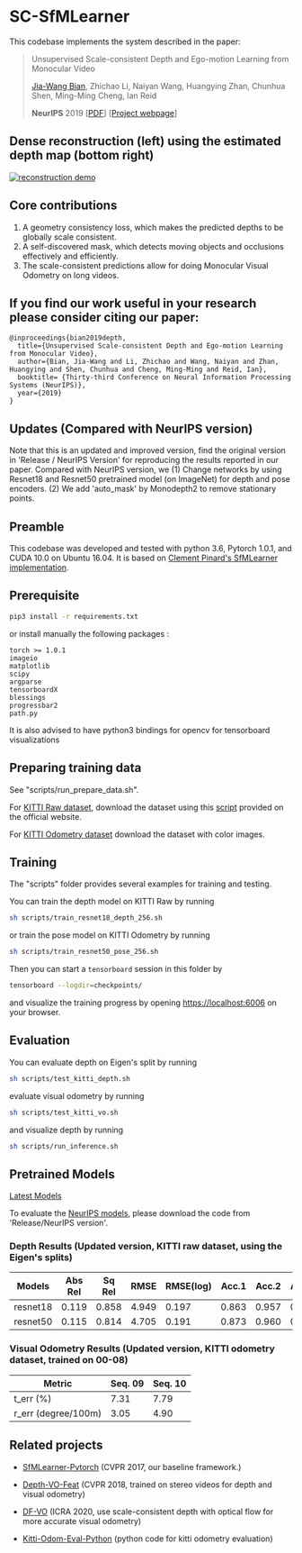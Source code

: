 # SC-SfMLearner

This codebase implements the system described in the paper:

 >Unsupervised Scale-consistent Depth and Ego-motion Learning from Monocular Video
 >
 >[Jia-Wang Bian](https://jwbian.net/), Zhichao Li, Naiyan Wang, Huangying Zhan, Chunhua Shen, Ming-Ming Cheng, Ian Reid
 >
 >**NeurIPS** 2019 [[PDF](http://papers.nips.cc/paper/8299-unsupervised-scale-consistent-depth-and-ego-motion-learning-from-monocular-video)] [[Project webpage](https://jwbian.net/sc-sfmlearner/)]



## Dense reconstruction (left) using the estimated depth map (bottom right)

[![reconstruction demo](https://jwbian.net/Data/reconstruction.png)](https://www.youtube.com/watch?v=i4wZr79_pD8)



## Core contributions
  1. A geometry consistency loss, which makes the predicted depths to be globally scale consistent.
  2. A self-discovered mask, which detects moving objects and occlusions effectively and efficiently.
  3. The scale-consistent predictions allow for doing Monocular Visual Odometry on long videos.



 ## If you find our work useful in your research please consider citing our paper:
 
    @inproceedings{bian2019depth,
      title={Unsupervised Scale-consistent Depth and Ego-motion Learning from Monocular Video},
      author={Bian, Jia-Wang and Li, Zhichao and Wang, Naiyan and Zhan, Huangying and Shen, Chunhua and Cheng, Ming-Ming and Reid, Ian},
      booktitle= {Thirty-third Conference on Neural Information Processing Systems (NeurIPS)},
      year={2019}
    }



## Updates (Compared with NeurIPS version)
Note that this is an updated and improved version, find the original version in 'Release / NeurIPS Version' for reproducing the results reported in our paper. Compared with NeurIPS version, we
(1) Change networks by using Resnet18 and Resnet50 pretrained model (on ImageNet) for depth and pose encoders.
(2) We add 'auto_mask' by Monodepth2 to remove stationary points.



## Preamble
This codebase was developed and tested with python 3.6, Pytorch 1.0.1, and CUDA 10.0 on Ubuntu 16.04. It is based on [Clement Pinard's SfMLearner implementation](https://github.com/ClementPinard/SfmLearner-Pytorch).



## Prerequisite

```bash
pip3 install -r requirements.txt
```

or install manually the following packages :

```
torch >= 1.0.1
imageio
matplotlib
scipy
argparse
tensorboardX
blessings
progressbar2
path.py
```

It is also advised to have python3 bindings for opencv for tensorboard visualizations


## Preparing training data

See "scripts/run_prepare_data.sh".

For [KITTI Raw dataset](http://www.cvlibs.net/datasets/kitti/raw_data.php), download the dataset using this [script](http://www.cvlibs.net/download.php?file=raw_data_downloader.zip) provided on the official website.

For [KITTI Odometry dataset](http://www.cvlibs.net/datasets/kitti/eval_odometry.php) download the dataset with color images.



## Training

The "scripts" folder provides several examples for training and testing.

You can train the depth model on KITTI Raw by running
```bash
sh scripts/train_resnet18_depth_256.sh
```
or train the pose model on KITTI Odometry by running
```bash
sh scripts/train_resnet50_pose_256.sh
```
Then you can start a `tensorboard` session in this folder by
```bash
tensorboard --logdir=checkpoints/
```
and visualize the training progress by opening [https://localhost:6006](https://localhost:6006) on your browser. 



## Evaluation

You can evaluate depth on Eigen's split by running
```bash
sh scripts/test_kitti_depth.sh
```
evaluate visual odometry by running
```bash
sh scripts/test_kitti_vo.sh
```
and visualize depth by running
```bash
sh scripts/run_inference.sh
```

## Pretrained Models

[Latest Models](https://1drv.ms/u/s!AiV6XqkxJHE2kxX_Gek5fEQvMGma?e=ZfrnbR)

To evaluate the [NeurIPS models](https://1drv.ms/u/s!AiV6XqkxJHE2kxSHVMYvo7DmGqNb?e=bg3tWg), please download the code from 'Release/NeurIPS version'.


### Depth Results (Updated version, KITTI raw dataset, using the Eigen's splits)

|   Models   | Abs Rel | Sq Rel | RMSE  | RMSE(log) | Acc.1 | Acc.2 | Acc.3 |
|------------|---------|--------|-------|-----------|-------|-------|-------|
| resnet18   | 0.119   | 0.858  | 4.949 | 0.197     | 0.863 | 0.957 | 0.981 |
| resnet50   | 0.115   | 0.814  | 4.705 | 0.191     | 0.873 | 0.960 | 0.982 |



### Visual Odometry Results (Updated version, KITTI odometry dataset, trained on 00-08)

|Metric               | Seq. 09 | Seq. 10 |
|---------------------|---------|---------|
|t_err (%)            | 7.31    | 7.79    |
|r_err (degree/100m)  | 3.05    | 4.90    | 



    
 ## Related projects
 
 * [SfMLearner-Pytorch](https://github.com/ClementPinard/SfmLearner-Pytorch) (CVPR 2017, our baseline framework.)

 * [Depth-VO-Feat](https://github.com/Huangying-Zhan/Depth-VO-Feat) (CVPR 2018, trained on stereo videos for depth and visual odometry)
 
 * [DF-VO](https://github.com/Huangying-Zhan/DF-VO) (ICRA 2020, use scale-consistent depth with optical flow for more accurate visual odometry)
 
 * [Kitti-Odom-Eval-Python](https://github.com/Huangying-Zhan/kitti-odom-eval) (python code for kitti odometry evaluation)
 
